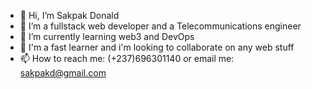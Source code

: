 - 👋 Hi, I’m Sakpak Donald
- 👀 I’m a fullstack web developer and a Telecommunications engineer
- 🌱 I’m currently learning web3 and DevOps
- 💞️ I'm a fast learner and i'm looking to collaborate on any web stuff
- 📫 How to reach me: (+237)696301140 or email me: sakpakd@gmail.com

<!---
SteveDonaldNK/SteveDonaldNK is a ✨ special ✨ repository because its `README.md` (this file) appears on your GitHub profile.
You can click the Preview link to take a look at your changes.
--->
